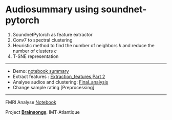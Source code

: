 # Audiosummary using soundnet-pytorch

1. SoundnetPytorch as feature extractor
2. Conv7 to spectral clustering
3. Heuristic method to find the number of neighbors *k* and reduce the number of clusters *c* 
4. T-SNE representation

____
- Demo: [notebook summary](https://nbviewer.jupyter.org/github/camila-ud/audiosummary-pytorch/blob/master/notebook%20summary%20soundnet.ipynb)
- Extract features : [Extraction_features,Part 2](https://nbviewer.jupyter.org/github/camila-ud/audiosummary-pytorch/blob/master/Extraction_features.ipynb)
- Analyse audios and clustering: [Final_analysis](https://github.com/camila-ud/audiosummary-pytorch/blob/master/final_analysis_audio.ipynb)
- Change sample rating [Preprocessing]



----
FMRI Analyse
[Notebook](https://nbviewer.jupyter.org/github/camila-ud/audiosummary-pytorch/blob/master/fmri_video/code/Encoding_model_pytorch.ipynb)

Project [**Brainsongs**](http://brain.bzh). IMT-Atlantique
 
